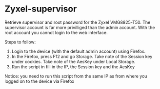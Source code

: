 # Zyxel-supervisor
Retrieve supervisor and root password for the Zyxel VMG8825-T50. The supervisor account is far more privilliged than the admin account. With the root account you cannot login to the web interface.

Steps to follow:
1. Login to the device (with the default admin account) using Firefox.
2. In the Firefox, press F12 and go Storage. Take note of the Session key under cookies. Take note of the AesKey under Local Storage.
3. Run the script in fill in the IP, the Session key and the AesKey

Notice: you need to run this script from the same IP as from where you logged on to the device via Firefox
